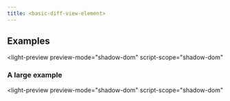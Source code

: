 ```yaml
---
title: <basic-diff-view-element>
---
```



<basic-diff-view-element hidden></basic-diff-view-element>

## Examples

<light-preview
  preview-mode="shadow-dom"
  script-scope="shadow-dom"
>
  <script slot="code" type="text/plain">
    <basic-diff-view-element
      language="javascript"
      old-value="const x = 'Hello World'"
      new-value="
const y = 'Hello Moto'
console.log(y)
"
    >

    </basic-diff-view-element>
  </script>
</light-preview>

### A large example

<light-preview
  preview-mode="shadow-dom"
  script-scope="shadow-dom"
>
  <script slot="code" type="text/plain">
    <basic-diff-view-element>
    </basic-diff-view-element>
    <script type="module">
      ;(async () => {
        const viewer = document.querySelector("basic-diff-view-element")
        const newValue = await (await fetch("https://raw.githubusercontent.com/praneshr/react-diff-viewer/master/examples/src/diff/javascript/new.rjs")).text()
        viewer.newValue = newValue

        const oldValue = await (await fetch("https://raw.githubusercontent.com/praneshr/react-diff-viewer/master/examples/src/diff/javascript/old.rjs")).text()
        viewer.oldValue = oldValue
      })()
    &lt;/script>
  </script>
</light-preview>

